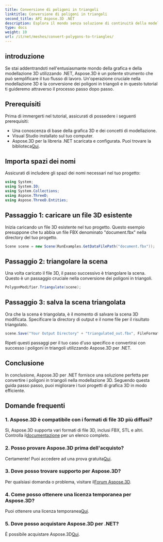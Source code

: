 ```yaml
---
title: Conversione di poligoni in triangoli
linktitle: Conversione di poligoni in triangoli
second_title: API Aspose.3D .NET
description: Esplora il mondo senza soluzione di continuità della modellazione 3D con Aspose.3D per .NET. Converti facilmente i poligoni in triangoli utilizzando la nostra guida passo passo. Scarica la prova gratis adesso!
type: docs
weight: 10
url: /it/net/meshes/convert-polygons-to-triangles/
---
```

## introduzione
Se stai addentrandoti nell'entusiasmante mondo della grafica e della modellazione 3D utilizzando .NET, Aspose.3D è un potente strumento che può semplificare il tuo flusso di lavoro. Un'operazione cruciale nella modellazione 3D è la conversione dei poligoni in triangoli e in questo tutorial ti guideremo attraverso il processo passo dopo passo.
## Prerequisiti
Prima di immergerti nel tutorial, assicurati di possedere i seguenti prerequisiti:
- Una conoscenza di base della grafica 3D e dei concetti di modellazione.
- Visual Studio installato sul tuo computer.
-  Aspose.3D per la libreria .NET scaricata e configurata. Puoi trovare la biblioteca[Qui](https://releases.aspose.com/3d/net/).
## Importa spazi dei nomi
Assicurati di includere gli spazi dei nomi necessari nel tuo progetto:
```csharp
using System;
using System.IO;
using System.Collections;
using Aspose.ThreeD;
using Aspose.ThreeD.Entities;
```
## Passaggio 1: caricare un file 3D esistente
Inizia caricando un file 3D esistente nel tuo progetto. Questo esempio presuppone che tu abbia un file FBX denominato "document.fbx" nella directory del tuo progetto.
```csharp
Scene scene = new Scene(RunExamples.GetDataFilePath("document.fbx"));
```
## Passaggio 2: triangolare la scena
Una volta caricato il file 3D, il passo successivo è triangolare la scena. Questo è un passaggio cruciale nella conversione dei poligoni in triangoli.
```csharp
PolygonModifier.Triangulate(scene);
```
## Passaggio 3: salva la scena triangolata
Ora che la scena è triangolata, è il momento di salvare la scena 3D modificata. Specificare la directory di output e il nome file per il risultato triangolato.
```csharp
scene.Save("Your Output Directory" + "triangulated_out.fbx", FileFormat.FBX7400ASCII);
```
Ripeti questi passaggi per il tuo caso d'uso specifico e convertirai con successo i poligoni in triangoli utilizzando Aspose.3D per .NET.
## Conclusione
In conclusione, Aspose.3D per .NET fornisce una soluzione perfetta per convertire i poligoni in triangoli nella modellazione 3D. Seguendo questa guida passo passo, puoi migliorare i tuoi progetti di grafica 3D in modo efficiente.
## Domande frequenti
### 1. Aspose.3D è compatibile con i formati di file 3D più diffusi?
 Sì, Aspose.3D supporta vari formati di file 3D, inclusi FBX, STL e altri. Controlla il[documentazione](https://reference.aspose.com/3d/net/) per un elenco completo.
### 2. Posso provare Aspose.3D prima dell'acquisto?
 Certamente! Puoi accedere ad una prova gratuita[Qui](https://releases.aspose.com/).
### 3. Dove posso trovare supporto per Aspose.3D?
 Per qualsiasi domanda o problema, visitare il[Forum Aspose.3D](https://forum.aspose.com/c/3d/18).
### 4. Come posso ottenere una licenza temporanea per Aspose.3D?
 Puoi ottenere una licenza temporanea[Qui](https://purchase.aspose.com/temporary-license/).
### 5. Dove posso acquistare Aspose.3D per .NET?
 È possibile acquistare Aspose.3D[Qui](https://purchase.aspose.com/buy).